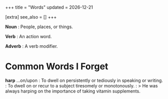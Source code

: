 +++
title = "Words"
updated = 2026-12-21

[extra]
see_also = []
+++

**Noun**
: People, places, or things.

**Verb**
: An action word.

**Adverb**
: A verb modifier.

# Common Words I Forget

**harp**
...on/upon
: To dwell on persistently or tediously in speaking or writing.
: To dwell on or recur to a subject tiresomely or monotonously.
: > He was always harping on the importance of taking vitamin supplements.
